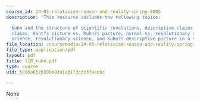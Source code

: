 ```yaml
---
course_id: 24-03-relativism-reason-and-reality-spring-2005
description: 'This resource includes the following topics:

  Kuhn and the structure of scientific revolutions, descriptive claims vs. philosophical
  claims, Kant?s picture vs. Kuhn?s picture, normal vs. revolutionary science, normal
  science, revolutionary science, and Kuhn?s descriptive picture in a nutshell.'
file_location: /coursemedia/24-03-relativism-reason-and-reality-spring-2005/5e86a6626008b83a1ab1f3cdc3faee0c_l18_kuhn.pdf
file_type: application/pdf
layout: pdf
title: l18_kuhn.pdf
type: course
uid: 5e86a6626008b83a1ab1f3cdc3faee0c

---
```

None
